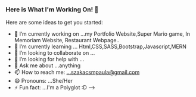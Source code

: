 ### Here is What I'm Working On! 👋



Here are some ideas to get you started:

- 🔭 I’m currently working on ...my Portfolio Website,Super Mario game, In Memoriam Website, Restaurant Webpage..
- 🌱 I’m currently learning ... Html,CSS,SASS,Bootstrap,Javascript,MERN
- 👯 I’m looking to collaborate on ...
- 🤔 I’m looking for help with ...
- 💬 Ask me about ...anything
- 📫 How to reach me: ...szakacsmpaula@gmail.com
- 😄 Pronouns: ...She/Her
- ⚡ Fun fact: ...I'm a Polyglot :D
-->
